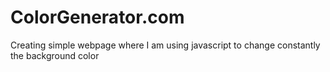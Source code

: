 # ColorGenerator.com
Creating simple webpage where I am using javascript to change constantly the background color
